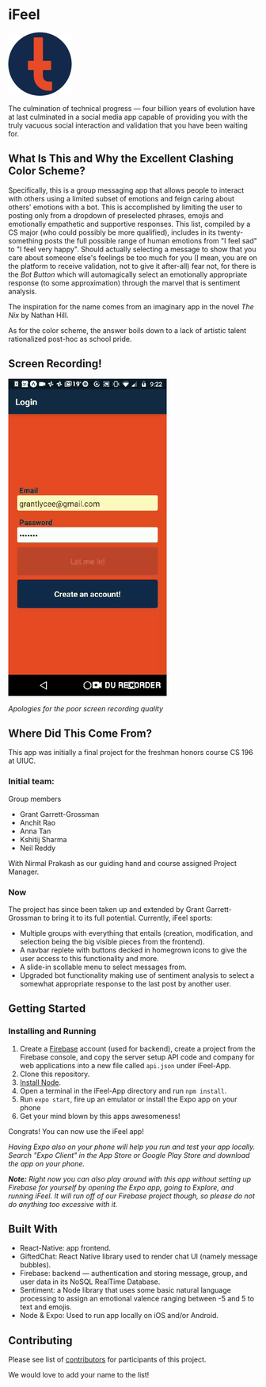 # iFeel
<img alt="Logo" src="screenshots/icon.png" width="128" height="128" />

The culmination of technical progress — four billion years of evolution have at last culminated in a social media app capable of providing you with the truly vacuous social interaction and validation that you have been waiting for.

## What Is This and Why the Excellent Clashing Color Scheme?
Specifically, this is a group messaging app that allows people to interact with others using a limited subset of emotions and feign caring about others' emotions with a bot. This is accomplished by limiting the user to posting only from a dropdown of preselected phrases, emojis and emotionally empathetic and supportive responses. This list, compiled by a CS major (who could possibly be more qualified), includes in its twenty-something posts the full possible range of human emotions from "I feel sad" to "I feel very happy". Should actually selecting a message to show that you care about someone else's feelings be too much for you (I mean, you are on the platform to receive validation, not to give it after-all) fear not, for there is the *Bot Button* which will automagically select an emotionally appropriate response (to some approximation) through the marvel that is sentiment analysis.

The inspiration for the name comes from an imaginary app in the novel *The Nix* by Nathan Hill.

As for the color scheme, the answer boils down to a lack of artistic talent rationalized post-hoc as school pride.

## Screen Recording!
![Screen Recording](screenshots/screen_recording.gif)

*Apologies for the poor screen recording quality*

## Where Did This Come From?
This app was initially a final project for the freshman honors course CS 196 at UIUC.

### Initial team:
Group members

  * Grant Garrett-Grossman
  * Anchit Rao
  * Anna Tan
  * Kshitij Sharma
  * Neil Reddy
  
With Nirmal Prakash as our guiding hand and course assigned Project Manager.

### Now
The project has since been taken up and extended by Grant Garrett-Grossman to bring it to its full potential. Currently, iFeel sports:

  * Multiple groups with everything that entails (creation, modification, and selection being the big visible pieces from the frontend).
  * A navbar replete with buttons decked in homegrown icons to give the user access to this functionality and more.
  * A slide-in scollable menu to select messages from.
  * Upgraded bot functionality making use of sentiment analysis to select a somewhat appropriate response to the last post by another user.

## Getting Started

### Installing and Running


 1. Create a [Firebase](https://firebase.google.com/) account (used for backend), create a project from the Firebase console, and copy the server setup API code and company for web applications into a new file called `api.json` under iFeel-App.
 2. Clone this repository.
 3. [Install Node](https://nodejs.org/en/download/).
 4. Open a terminal in the iFeel-App directory and run `npm install`.
 5. Run `expo start`, fire up an emulator or install the Expo app on your phone
 6. Get your mind blown by this apps awesomeness!

Congrats! You can now use the iFeel app!

*Having Expo also on your phone will help you run and test your app locally. Search "Expo Client" in the App Store or Google Play Store and download the app on your phone.*

***Note:** Right now you can also play around with this app without setting up Firebase for yourself by opening the Expo app, going to Explore, and running iFeel. It will run off of our Firebase project though, so please do not do anything too excessive with it.*

## Built With

  * React-Native: app frontend.
  * GiftedChat: React Native library used to render chat UI (namely message bubbles).
  * Firebase: backend — authentication and storing message, group, and user data in its NoSQL RealTime Database.
  * Sentiment: a Node library that uses some basic natural language processing to assign an emotional valence ranging between -5 and 5 to text and emojis.
  * Node & Expo: Used to run app locally on iOS and/or Android.

## Contributing

Please see list of [contributors](https://github.com/CS196Illinois/iFeel/graphs/contributors) for participants of this project.

We would love to add your name to the list!
